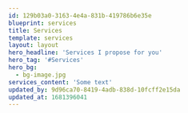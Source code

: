 ```yaml
---
id: 129b03a0-3163-4e4a-831b-419786b6e35e
blueprint: services
title: Services
template: services
layout: layout
hero_headline: 'Services I propose for you'
hero_tag: '#Services'
hero_bg:
  - bg-image.jpg
services_content: 'Some text'
updated_by: 9d96ca70-8419-4adb-838d-10fcff2e15da
updated_at: 1681396041
---
```

